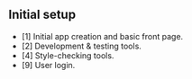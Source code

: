 ## Initial setup
* [1] Initial app creation and basic front page.
* [2] Development & testing tools.
* [4] Style-checking tools.
* [9] User login.